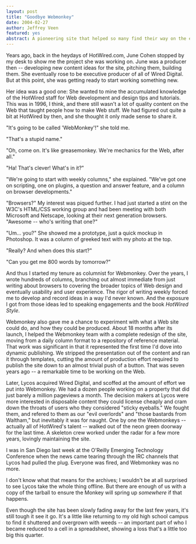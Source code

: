 ```yaml
--- 
layout: post
title: "Goodbye Webmonkey"
date: 2004-02-27
author: Jeffrey Veen
featured: yes
abstract: A pioneering site that helped so many find their way on the early Web fades into the ether.
---
```

Years ago, back in the heydays of HotWired.com, June Cohen stopped by my desk to show me the project she was working on. June was a producer then -- developing new content ideas for the site, pitching them, building them. She eventually rose to be executive producer of all of Wired Digital. But at this point, she was getting ready to start working something new.

Her idea was a good one: She wanted to mine the accumulated knowledge of the HotWired staff for Web development and design tips and tutorials. This was in 1996, I think, and there still wasn't a lot of quality content on the Web that taught people how to make Web stuff. We had figured out quite a bit at HotWired by then, and she thought it only made sense to share it.

"It's going to be called 'WebMonkey'!" she told me.

"That's a stupid name."

"Oh, come on. It's like greasemonkey. We're mechanics for the Web, after all."

"Ha! That's clever! What's in it?"

"We're going to start with weekly columns," she explained. "We've got one on scripting, one on plugins, a question and answer feature, and a column on browser developments."

"Browsers?" My interest was piqued further. I had just started a stint on the W3C's HTML/CSS working group and had been meeting with both Microsoft and Netscape, looking at their next generation browsers. "Awesome -- who's writing that one?"

"Um... you?" She showed me a prototype, just a quick mockup in Photoshop. It was a column of greeked text with my photo at the top.

"Really? And when does this start?"

"Can you get me 800 words by tomorrow?"

And thus I started my tenure as columnist for Webmonkey. Over the years, I wrote hundreds of columns, branching out almost immediate from just writing about browsers to covering the broader topics of Web design and eventually usability and user experience. The rigor of writing weekly forced me to develop and record ideas in a way I'd never known. And the exposure I got from those ideas led to speaking engagements and the book _HotWired Style_.

Webmonkey also gave me a chance to experiment with what a Web site could do, and how they could be produced. About 18 months after its launch, I helped the Webmonkey team with a complete redesign of the site, moving from a daily column format to a repository of reference material. That work was significant in that it represented the first time I'd dove into dynamic publishing. We stripped the presentation out of the content and ran it through templates, cutting the amount of production effort required to publish the site down to an almost trivial push of a button. That was seven years ago -- a remarkable time to be working on the Web.

Later, Lycos acquired Wired Digital, and scoffed at the amount of effort we put into Webmonkey. We had a dozen people working on a property that did just barely a million pageviews a month. The decision makers at Lycos were more interested in disposable content they could license cheaply and cram down the throats of users who they considered "sticky eyeballs." We fought them, and refered to them as our "evil overlords" and "those bastards from Waltham," but inevitably it was for naught. One by one the Webmonkeys -- actually all of HotWired's talent -- walked out of the neon green doorway for the last time. A skeleton crew worked under the radar for a few more years, lovingly maintaining the site.

I was in San Diego last week at the O'Reilly Emerging Technology Conference when the news came tearing through the IRC channels that Lycos had pulled the plug. Everyone was fired, and Webmonkey was no more.

I don't know what that means for the archives; I wouldn't be at all surprised to see Lycos take the whole thing offline. But there are enough of us with a copy of the tarball to ensure the Monkey will spring up _somewhere_ if that happens. 

Even though the site has been slowly fading away for the last few years, it's still tough it see it go. It's a little like returning to my old high school campus to find it shuttered and overgrown with weeds -- an important part of who I became reduced to a cell in a spreadsheet, showing a loss that's a little too big this quarter.
